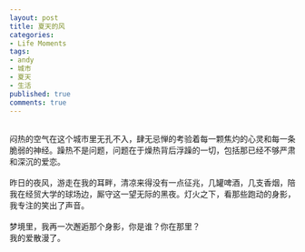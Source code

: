 ```yaml
---
layout: post
title: 夏天的风
categories:
- Life Moments
tags:
- andy
- 城市
- 夏天
- 生活
published: true
comments: true
---
```

<p><span style="#"><br />闷热的空气在这个城市里无孔不入，肆无忌惮的考验着每一颗焦灼的心灵和每一条脆弱的神经。躁热不是问题，问题在于燥热背后浮躁的一切，包括那已经不够严肃和深沉的爱恋。</span><span style="#"><br /><br /></span><span style="#">昨日的夜风，游走在我的耳畔，清凉来得没有一点征兆，几罐啤酒，几支香烟，陪我在经贸大学的球场边，厮守这一望无际的黑夜。灯火之下，看那些跑动的身影，我专注的笑出了声音。</span><span style="#"><br /><br /></span><span style="#">梦境里，我再一次邂逅那个身影，你是谁？你在那里？</span><span style="#"><br /></span><span style="#">我的爱散漫了。<br /> </span></p>
